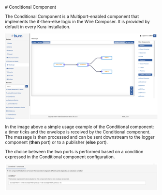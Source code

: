 # Conditional Component

The Conditional Component is a Multiport-enabled component that implements the if-then-else logic in the Wire Composer. It is provided by default in every Kura installation.

![Conditional Component Example](./images/conditional-component-example.png)

In the image above a simple usage example of the Conditional component: a timer ticks and the envelope is received by the Conditional component. The message is then processed and can be sent downstream to the logger component (**then** port) or to a publisher (**else** port).

The choice between the two ports is performed based on a condition expressed in the Conditional component configuration.

![Conditional Component Configuration Example](./images/conditional-component-conf.png)